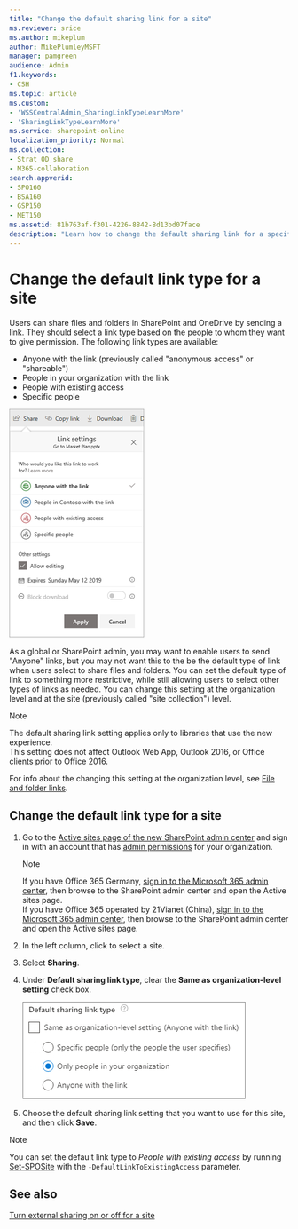 ```yaml
---
title: "Change the default sharing link for a site"
ms.reviewer: srice
ms.author: mikeplum
author: MikePlumleyMSFT
manager: pamgreen
audience: Admin
f1.keywords:
- CSH
ms.topic: article
ms.custom:
- 'WSSCentralAdmin_SharingLinkTypeLearnMore'
- 'SharingLinkTypeLearnMore'
ms.service: sharepoint-online
localization_priority: Normal
ms.collection:  
- Strat_OD_share
- M365-collaboration
search.appverid:
- SPO160
- BSA160
- GSP150
- MET150
ms.assetid: 81b763af-f301-4226-8842-8d13bd07face
description: "Learn how to change the default sharing link for a specific site."
---
```


# Change the default link type for a site

Users can share files and folders in SharePoint and OneDrive by sending a link. They should select a link type based on the people to whom they want to give permission. The following link types are available: 

- Anyone with the link (previously called "anonymous access" or "shareable")
- People in your organization with the link 
- People with existing access
- Specific people 

![Screenshot of Link settings.](media/link-settings.png)

As a global or SharePoint admin, you may want to enable users to send "Anyone" links, but you may not want this to the be the default type of link when users select to share files and folders. You can set the default type of link to something more restrictive, while still allowing users to select other types of links as needed. You can change this setting at the organization level and at the site (previously called "site collection") level. 
  
> [!NOTE]
> The default sharing link setting applies only to libraries that use the new experience.<br>This setting does not affect Outlook Web App, Outlook 2016, or Office clients prior to Office 2016. 


For info about the changing this setting at the organization level, see [File and folder links](turn-external-sharing-on-or-off.md#file-and-folder-links).

  
## Change the default link type for a site

1. Go to the [Active sites page of the new SharePoint admin center](https://admin.microsoft.com/sharepoint?page=siteManagement&modern=true) and sign in with an account that has [admin permissions](/sharepoint/sharepoint-admin-role)
 for your organization.

    > [!NOTE]
    > If you have Office 365 Germany, [sign in to the Microsoft 365 admin center](https://go.microsoft.com/fwlink/p/?linkid=848041), then browse to the SharePoint admin center and open the Active sites page. <br>If you have Office 365 operated by 21Vianet (China), [sign in to the Microsoft 365 admin center](https://go.microsoft.com/fwlink/p/?linkid=850627), then browse to the SharePoint admin center and open the Active sites page.
    
2. In the left column, click to select a site.

3. Select **Sharing**.

4. Under **Default sharing link type**, clear the **Same as organization-level setting** check box.

    ![Screenshot of site-level default sharing link settings](media/default-sharing-link-type-site.png)

5. Choose the default sharing link setting that you want to use for this site, and then click **Save**.

> [!NOTE]
> You can set the default link type to *People with existing access* by running [Set-SPOSite](https://docs.microsoft.com/powershell/module/sharepoint-online/set-sposite) with the `-DefaultLinkToExistingAccess` parameter.

## See also

[Turn external sharing on or off for a site](change-external-sharing-site.md)

